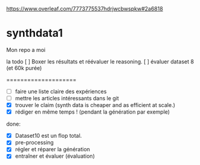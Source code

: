 https://www.overleaf.com/7773775537hdrjwcbwspkw#2a6818

# synthdata1
Mon repo a moi

la todo
 [ ] Boxer les résultats et réévaluer le reasoning.
 [ ] évaluer dataset 8 (et 60k purée)



====================
- [ ] faire une liste claire des expériences
- [ ] mettre les articles intéressants dans le git  
- [x] trouver le claim (synth data is cheaper and as efficient at scale.)  
- [x] rédiger en même temps ! (pendant la génération par exemple)   

done:
- [x] Dataset10 est un flop total. 
- [x] pre-processing
- [x] régler et réparer la génération         
- [x] entraîner et évaluer (évaluation) 
